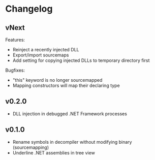 Changelog
=========

## vNext
Features:
- Reinject a recently injected DLL
- Export/import sourcemaps
- Add setting for copying injected DLLs to temporary directory first

Bugfixes:
- "this" keyword is no longer sourcemapped
- Mapping constructors will map their declaring type

## v0.2.0
- DLL injection in debugged .NET Framework processes

## v0.1.0
- Rename symbols in decompiler without modifying binary (sourcemapping)
- Underline .NET assemblies in tree view
